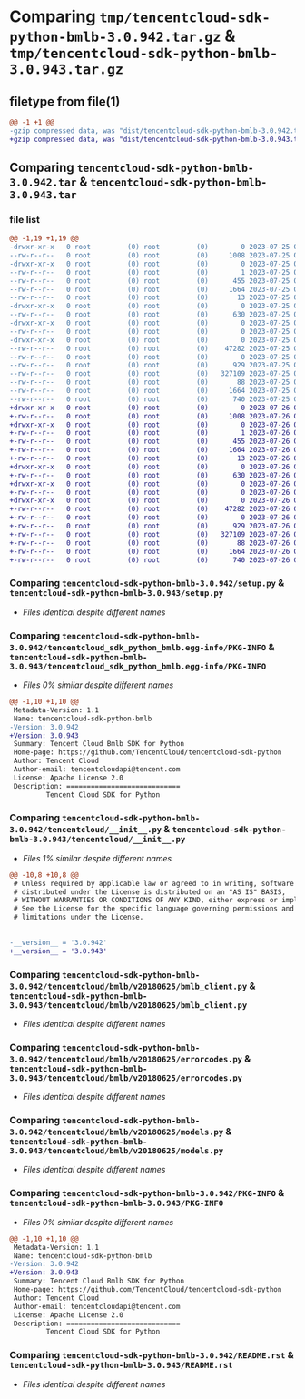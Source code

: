 # Comparing `tmp/tencentcloud-sdk-python-bmlb-3.0.942.tar.gz` & `tmp/tencentcloud-sdk-python-bmlb-3.0.943.tar.gz`

## filetype from file(1)

```diff
@@ -1 +1 @@
-gzip compressed data, was "dist/tencentcloud-sdk-python-bmlb-3.0.942.tar", last modified: Tue Jul 25 04:12:06 2023, max compression
+gzip compressed data, was "dist/tencentcloud-sdk-python-bmlb-3.0.943.tar", last modified: Wed Jul 26 00:31:48 2023, max compression
```

## Comparing `tencentcloud-sdk-python-bmlb-3.0.942.tar` & `tencentcloud-sdk-python-bmlb-3.0.943.tar`

### file list

```diff
@@ -1,19 +1,19 @@
-drwxr-xr-x   0 root         (0) root         (0)        0 2023-07-25 04:12:06.000000 tencentcloud-sdk-python-bmlb-3.0.942/
--rw-r--r--   0 root         (0) root         (0)     1008 2023-07-25 04:12:06.000000 tencentcloud-sdk-python-bmlb-3.0.942/setup.py
-drwxr-xr-x   0 root         (0) root         (0)        0 2023-07-25 04:12:06.000000 tencentcloud-sdk-python-bmlb-3.0.942/tencentcloud_sdk_python_bmlb.egg-info/
--rw-r--r--   0 root         (0) root         (0)        1 2023-07-25 04:12:06.000000 tencentcloud-sdk-python-bmlb-3.0.942/tencentcloud_sdk_python_bmlb.egg-info/dependency_links.txt
--rw-r--r--   0 root         (0) root         (0)      455 2023-07-25 04:12:06.000000 tencentcloud-sdk-python-bmlb-3.0.942/tencentcloud_sdk_python_bmlb.egg-info/SOURCES.txt
--rw-r--r--   0 root         (0) root         (0)     1664 2023-07-25 04:12:06.000000 tencentcloud-sdk-python-bmlb-3.0.942/tencentcloud_sdk_python_bmlb.egg-info/PKG-INFO
--rw-r--r--   0 root         (0) root         (0)       13 2023-07-25 04:12:06.000000 tencentcloud-sdk-python-bmlb-3.0.942/tencentcloud_sdk_python_bmlb.egg-info/top_level.txt
-drwxr-xr-x   0 root         (0) root         (0)        0 2023-07-25 04:12:06.000000 tencentcloud-sdk-python-bmlb-3.0.942/tencentcloud/
--rw-r--r--   0 root         (0) root         (0)      630 2023-07-25 04:12:06.000000 tencentcloud-sdk-python-bmlb-3.0.942/tencentcloud/__init__.py
-drwxr-xr-x   0 root         (0) root         (0)        0 2023-07-25 04:12:06.000000 tencentcloud-sdk-python-bmlb-3.0.942/tencentcloud/bmlb/
--rw-r--r--   0 root         (0) root         (0)        0 2023-07-25 04:12:06.000000 tencentcloud-sdk-python-bmlb-3.0.942/tencentcloud/bmlb/__init__.py
-drwxr-xr-x   0 root         (0) root         (0)        0 2023-07-25 04:12:06.000000 tencentcloud-sdk-python-bmlb-3.0.942/tencentcloud/bmlb/v20180625/
--rw-r--r--   0 root         (0) root         (0)    47282 2023-07-25 04:12:06.000000 tencentcloud-sdk-python-bmlb-3.0.942/tencentcloud/bmlb/v20180625/bmlb_client.py
--rw-r--r--   0 root         (0) root         (0)        0 2023-07-25 04:12:06.000000 tencentcloud-sdk-python-bmlb-3.0.942/tencentcloud/bmlb/v20180625/__init__.py
--rw-r--r--   0 root         (0) root         (0)      929 2023-07-25 04:12:06.000000 tencentcloud-sdk-python-bmlb-3.0.942/tencentcloud/bmlb/v20180625/errorcodes.py
--rw-r--r--   0 root         (0) root         (0)   327109 2023-07-25 04:12:06.000000 tencentcloud-sdk-python-bmlb-3.0.942/tencentcloud/bmlb/v20180625/models.py
--rw-r--r--   0 root         (0) root         (0)       88 2023-07-25 04:12:06.000000 tencentcloud-sdk-python-bmlb-3.0.942/setup.cfg
--rw-r--r--   0 root         (0) root         (0)     1664 2023-07-25 04:12:06.000000 tencentcloud-sdk-python-bmlb-3.0.942/PKG-INFO
--rw-r--r--   0 root         (0) root         (0)      740 2023-07-25 04:12:06.000000 tencentcloud-sdk-python-bmlb-3.0.942/README.rst
+drwxr-xr-x   0 root         (0) root         (0)        0 2023-07-26 00:31:48.000000 tencentcloud-sdk-python-bmlb-3.0.943/
+-rw-r--r--   0 root         (0) root         (0)     1008 2023-07-26 00:31:48.000000 tencentcloud-sdk-python-bmlb-3.0.943/setup.py
+drwxr-xr-x   0 root         (0) root         (0)        0 2023-07-26 00:31:48.000000 tencentcloud-sdk-python-bmlb-3.0.943/tencentcloud_sdk_python_bmlb.egg-info/
+-rw-r--r--   0 root         (0) root         (0)        1 2023-07-26 00:31:48.000000 tencentcloud-sdk-python-bmlb-3.0.943/tencentcloud_sdk_python_bmlb.egg-info/dependency_links.txt
+-rw-r--r--   0 root         (0) root         (0)      455 2023-07-26 00:31:48.000000 tencentcloud-sdk-python-bmlb-3.0.943/tencentcloud_sdk_python_bmlb.egg-info/SOURCES.txt
+-rw-r--r--   0 root         (0) root         (0)     1664 2023-07-26 00:31:48.000000 tencentcloud-sdk-python-bmlb-3.0.943/tencentcloud_sdk_python_bmlb.egg-info/PKG-INFO
+-rw-r--r--   0 root         (0) root         (0)       13 2023-07-26 00:31:48.000000 tencentcloud-sdk-python-bmlb-3.0.943/tencentcloud_sdk_python_bmlb.egg-info/top_level.txt
+drwxr-xr-x   0 root         (0) root         (0)        0 2023-07-26 00:31:48.000000 tencentcloud-sdk-python-bmlb-3.0.943/tencentcloud/
+-rw-r--r--   0 root         (0) root         (0)      630 2023-07-26 00:31:48.000000 tencentcloud-sdk-python-bmlb-3.0.943/tencentcloud/__init__.py
+drwxr-xr-x   0 root         (0) root         (0)        0 2023-07-26 00:31:48.000000 tencentcloud-sdk-python-bmlb-3.0.943/tencentcloud/bmlb/
+-rw-r--r--   0 root         (0) root         (0)        0 2023-07-26 00:31:48.000000 tencentcloud-sdk-python-bmlb-3.0.943/tencentcloud/bmlb/__init__.py
+drwxr-xr-x   0 root         (0) root         (0)        0 2023-07-26 00:31:48.000000 tencentcloud-sdk-python-bmlb-3.0.943/tencentcloud/bmlb/v20180625/
+-rw-r--r--   0 root         (0) root         (0)    47282 2023-07-26 00:31:48.000000 tencentcloud-sdk-python-bmlb-3.0.943/tencentcloud/bmlb/v20180625/bmlb_client.py
+-rw-r--r--   0 root         (0) root         (0)        0 2023-07-26 00:31:48.000000 tencentcloud-sdk-python-bmlb-3.0.943/tencentcloud/bmlb/v20180625/__init__.py
+-rw-r--r--   0 root         (0) root         (0)      929 2023-07-26 00:31:48.000000 tencentcloud-sdk-python-bmlb-3.0.943/tencentcloud/bmlb/v20180625/errorcodes.py
+-rw-r--r--   0 root         (0) root         (0)   327109 2023-07-26 00:31:48.000000 tencentcloud-sdk-python-bmlb-3.0.943/tencentcloud/bmlb/v20180625/models.py
+-rw-r--r--   0 root         (0) root         (0)       88 2023-07-26 00:31:48.000000 tencentcloud-sdk-python-bmlb-3.0.943/setup.cfg
+-rw-r--r--   0 root         (0) root         (0)     1664 2023-07-26 00:31:48.000000 tencentcloud-sdk-python-bmlb-3.0.943/PKG-INFO
+-rw-r--r--   0 root         (0) root         (0)      740 2023-07-26 00:31:48.000000 tencentcloud-sdk-python-bmlb-3.0.943/README.rst
```

### Comparing `tencentcloud-sdk-python-bmlb-3.0.942/setup.py` & `tencentcloud-sdk-python-bmlb-3.0.943/setup.py`

 * *Files identical despite different names*

### Comparing `tencentcloud-sdk-python-bmlb-3.0.942/tencentcloud_sdk_python_bmlb.egg-info/PKG-INFO` & `tencentcloud-sdk-python-bmlb-3.0.943/tencentcloud_sdk_python_bmlb.egg-info/PKG-INFO`

 * *Files 0% similar despite different names*

```diff
@@ -1,10 +1,10 @@
 Metadata-Version: 1.1
 Name: tencentcloud-sdk-python-bmlb
-Version: 3.0.942
+Version: 3.0.943
 Summary: Tencent Cloud Bmlb SDK for Python
 Home-page: https://github.com/TencentCloud/tencentcloud-sdk-python
 Author: Tencent Cloud
 Author-email: tencentcloudapi@tencent.com
 License: Apache License 2.0
 Description: ============================
         Tencent Cloud SDK for Python
```

### Comparing `tencentcloud-sdk-python-bmlb-3.0.942/tencentcloud/__init__.py` & `tencentcloud-sdk-python-bmlb-3.0.943/tencentcloud/__init__.py`

 * *Files 1% similar despite different names*

```diff
@@ -10,8 +10,8 @@
 # Unless required by applicable law or agreed to in writing, software
 # distributed under the License is distributed on an "AS IS" BASIS,
 # WITHOUT WARRANTIES OR CONDITIONS OF ANY KIND, either express or implied.
 # See the License for the specific language governing permissions and
 # limitations under the License.
 
 
-__version__ = '3.0.942'
+__version__ = '3.0.943'
```

### Comparing `tencentcloud-sdk-python-bmlb-3.0.942/tencentcloud/bmlb/v20180625/bmlb_client.py` & `tencentcloud-sdk-python-bmlb-3.0.943/tencentcloud/bmlb/v20180625/bmlb_client.py`

 * *Files identical despite different names*

### Comparing `tencentcloud-sdk-python-bmlb-3.0.942/tencentcloud/bmlb/v20180625/errorcodes.py` & `tencentcloud-sdk-python-bmlb-3.0.943/tencentcloud/bmlb/v20180625/errorcodes.py`

 * *Files identical despite different names*

### Comparing `tencentcloud-sdk-python-bmlb-3.0.942/tencentcloud/bmlb/v20180625/models.py` & `tencentcloud-sdk-python-bmlb-3.0.943/tencentcloud/bmlb/v20180625/models.py`

 * *Files identical despite different names*

### Comparing `tencentcloud-sdk-python-bmlb-3.0.942/PKG-INFO` & `tencentcloud-sdk-python-bmlb-3.0.943/PKG-INFO`

 * *Files 0% similar despite different names*

```diff
@@ -1,10 +1,10 @@
 Metadata-Version: 1.1
 Name: tencentcloud-sdk-python-bmlb
-Version: 3.0.942
+Version: 3.0.943
 Summary: Tencent Cloud Bmlb SDK for Python
 Home-page: https://github.com/TencentCloud/tencentcloud-sdk-python
 Author: Tencent Cloud
 Author-email: tencentcloudapi@tencent.com
 License: Apache License 2.0
 Description: ============================
         Tencent Cloud SDK for Python
```

### Comparing `tencentcloud-sdk-python-bmlb-3.0.942/README.rst` & `tencentcloud-sdk-python-bmlb-3.0.943/README.rst`

 * *Files identical despite different names*

